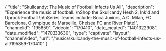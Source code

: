 {
    "title": "Skullcandy: The Music of Football Infects Us All",
    "description": "Experience the music of football. \nShop the Skullcandy Hesh 2, Ink'd and Uprock Football \n\nSeries Teams include: Boca Juniors, A.C. Milan, FC Barcelona, Olympique de Marseille, Chelsea FC and River Plate!",
    "channelid": "195859",
    "videoid": "170410",
    "date_created": "1401322908",
    "date_modified": "1470333630",
    "type": "captivate",
    "layout": "channelVideo",
    "url": "\/music\/skullcandy-the-music-of-football-infects-us-all\/195859-170410"
}